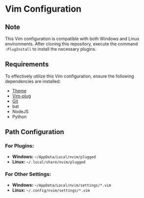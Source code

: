 # Vim Configuration

## Note

This Vim configuration is compatible with both Windows and Linux environments. After cloning this repository, execute the command `:PlugInstall` to install the necessary plugins.

## Requirements

To effectively utilize this Vim configuration, ensure the following dependencies are installed:

- [Theme](https://vimcolorschemes.com/navarasu/onedark.nvim)
- [Vim-plug](https://github.com/junegunn/vim-plug)
- [Git](https://github.com/Xuyuanp/nerdtree-git-plugin)
- bat
- NodeJS
- Python

## Path Configuration

### For Plugins:

- **Windows:** `~/AppData/Local/nvim/plugged`
- **Linux:** `~/.local/share/nvim/plugged`

### For Other Settings:

- **Windows:** `~/AppData/Local/nvim/settings/*.vim`
- **Linux:** `~/.config/nvim/settings/*.vim`
